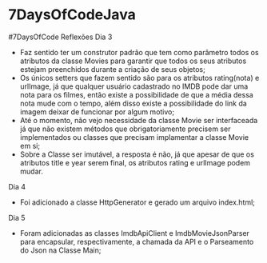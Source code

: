# 7DaysOfCodeJava
#7DaysOfCode
Reflexões Dia 3
- Faz sentido ter um construtor padrão que tem como parâmetro todos os atributos da classe Movies para garantir que todos os seus atributos estejam preenchidos
durante a criação de seus objetos;
- Os únicos setters que fazem sentido são para os atributos rating(nota) e urlImage, já que qualquer usuário cadastrado no IMDB pode dar uma nota para os filmes, então existe a 
possibilidade de que a média dessa nota mude com o tempo, além disso existe a possibilidade do link da imagem deixar de funcionar por algum motivo;
- Até o momento, não vejo necessidade da classe Movie ser interfaceada já que não existem métodos que obrigatoriamente precisem ser implementados ou classes que
precisam implamentar a classe Movie em si;
- Sobre a Classe ser imutável, a resposta é não, já que apesar de que os atributos title e year serem final, os atributos rating e urlImage podem mudar.

Dia 4
- Foi adicionado a classe HttpGenerator e gerado um arquivo index.html;

Dia 5
- Foram adicionadas as classes ImdbApiClient e ImdbMovieJsonParser para encapsular, respectivamente, a chamada da API e o Parseamento do Json na Classe Main;
